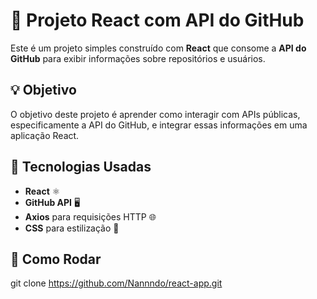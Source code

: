 # 🚀 Projeto React com API do GitHub

Este é um projeto simples construído com **React** que consome a **API do GitHub** para exibir informações sobre repositórios e usuários.

## 💡 Objetivo

O objetivo deste projeto é aprender como interagir com APIs públicas, especificamente a API do GitHub, e integrar essas informações em uma aplicação React.

## 🔧 Tecnologias Usadas

- **React** ⚛️
- **GitHub API** 🖥️
- **Axios** para requisições HTTP 🌐
- **CSS** para estilização 🎨

## 🚀 Como Rodar

git clone https://github.com/Nannndo/react-app.git
